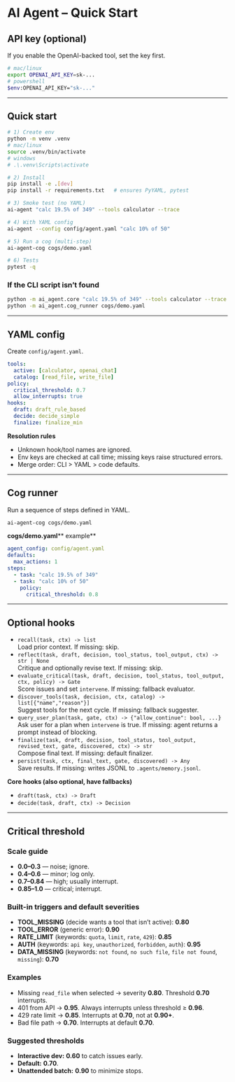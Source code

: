 # AI Agent – Quick Start

## API key (optional)

If you enable the OpenAI-backed tool, set the key first.

```bash
# mac/linux
export OPENAI_API_KEY=sk-...
# powershell
$env:OPENAI_API_KEY="sk-..."
```

---

## Quick start

```bash
# 1) Create env
python -m venv .venv
# mac/linux
source .venv/bin/activate
# windows
# .\.venv\Scripts\activate

# 2) Install
pip install -e .[dev]
pip install -r requirements.txt   # ensures PyYAML, pytest

# 3) Smoke test (no YAML)
ai-agent "calc 19.5% of 349" --tools calculator --trace

# 4) With YAML config
ai-agent --config config/agent.yaml "calc 10% of 50"

# 5) Run a cog (multi-step)
ai-agent-cog cogs/demo.yaml

# 6) Tests
pytest -q
```

### If the CLI script isn’t found

```bash
python -m ai_agent.core "calc 19.5% of 349" --tools calculator --trace
python -m ai_agent.cog_runner cogs/demo.yaml
```

---

## YAML config

Create `config/agent.yaml`.

```yaml
tools:
  active: [calculator, openai_chat]
  catalog: [read_file, write_file]
policy:
  critical_threshold: 0.7
  allow_interrupts: true
hooks:
  draft: draft_rule_based
  decide: decide_simple
  finalize: finalize_min
```

**Resolution rules**

- Unknown hook/tool names are ignored.
- Env keys are checked at call time; missing keys raise structured errors.
- Merge order: CLI > YAML > code defaults.

---

## Cog runner

Run a sequence of steps defined in YAML.

```bash
ai-agent-cog cogs/demo.yaml
```

**cogs/demo.yaml**** example**

```yaml
agent_config: config/agent.yaml
defaults:
  max_actions: 1
steps:
  - task: "calc 19.5% of 349"
  - task: "calc 10% of 50"
    policy:
      critical_threshold: 0.8
```

---

## Optional hooks

- `recall(task, ctx) -> list`\
  Load prior context. If missing: skip.
- `reflect(task, draft, decision, tool_status, tool_output, ctx) -> str | None`\
  Critique and optionally revise text. If missing: skip.
- `evaluate_critical(task, draft, decision, tool_status, tool_output, ctx, policy) -> Gate`\
  Score issues and set `intervene`. If missing: fallback evaluator.
- `discover_tools(task, decision, ctx, catalog) -> list[{"name","reason"}]`\
  Suggest tools for the next cycle. If missing: fallback suggester.
- `query_user_plan(task, gate, ctx) -> {"allow_continue": bool, ...}`\
  Ask user for a plan when `intervene` is true. If missing: agent returns a prompt instead of blocking.
- `finalize(task, draft, decision, tool_status, tool_output, revised_text, gate, discovered, ctx) -> str`\
  Compose final text. If missing: default finalizer.
- `persist(task, ctx, final_text, gate, discovered) -> Any`\
  Save results. If missing: writes JSONL to `.agents/memory.jsonl`.

**Core hooks (also optional, have fallbacks)**

- `draft(task, ctx) -> Draft`
- `decide(task, draft, ctx) -> Decision`

---

## Critical threshold

### Scale guide

- **0.0–0.3** — noise; ignore.
- **0.4–0.6** — minor; log only.
- **0.7–0.84** — high; usually interrupt.
- **0.85–1.0** — critical; interrupt.

### Built-in triggers and default severities

- **TOOL\_MISSING** (decide wants a tool that isn’t active): **0.80**
- **TOOL\_ERROR** (generic error): **0.90**
- **RATE\_LIMIT** (keywords: `quota`, `limit`, `rate`, `429`): **0.85**
- **AUTH** (keywords: `api key`, `unauthorized`, `forbidden`, `auth`): **0.95**
- **DATA\_MISSING** (keywords: `not found`, `no such file`, `file not found`, `missing`): **0.70**

### Examples

- Missing `read_file` when selected → severity **0.80**. Threshold **0.70** interrupts.
- 401 from API → **0.95**. Always interrupts unless threshold ≥ **0.96**.
- 429 rate limit → **0.85**. Interrupts at **0.70**, not at **0.90+**.
- Bad file path → **0.70**. Interrupts at default **0.70**.

### Suggested thresholds

- **Interactive dev:** **0.60** to catch issues early.
- **Default:** **0.70**.
- **Unattended batch:** **0.90** to minimize stops.

